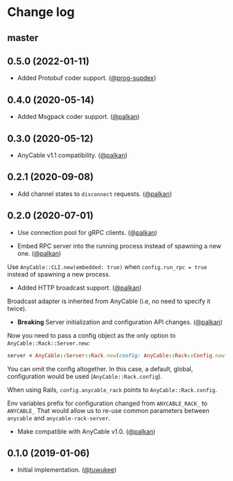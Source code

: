 # Change log

## master

## 0.5.0 (2022-01-11)

- Added Protobuf coder support. ([@prog-supdex][])

## 0.4.0 (2020-05-14)

- Added Msgpack coder support. ([@palkan][])

## 0.3.0 (2020-05-12)

- AnyCable v1.1 compatibility. ([@palkan][])

## 0.2.1 (2020-09-08)

- Add channel states to `disconnect` requests. ([@palkan][])

## 0.2.0 (2020-07-01)

- Use connection pool for gRPC clients. ([@palkan][])

- Embed RPC server into the running process instead of spawning a new one. ([@palkan][])

Use `AnyCable::CLI.new(embedded: true)` when `config.run_rpc = true` instead of spawning a new process.

- Added HTTP broadcast support. ([@palkan])

Broadcast adapter is inherited from AnyCable (i.e, no need to specify it twice).

- **Breaking** Server initialization and configuration API changes. ([@palkan][])

Now you need to pass a config object as the only option to `AnyCable::Rack::Server.new`:

```ruby
server = AnyCable::Server::Rack.new(config: AnyCable::Rack::Config.new(**params))
```

You can omit the config altogether. In this case, a default, global, configuration would be used (`AnyCable::Rack.config`).

When using Rails, `config.anycable_rack` points to `AnyCable::Rack.config`.

Env variables prefix for configuration changed from `ANYCABLE_RACK_` to `ANYCABLE_`
That would allow us to re-use common parameters between `anycable` and `anycable-rack-server`.

- Make compatible with AnyCable v1.0. ([@palkan][])

## 0.1.0 (2019-01-06)

- Initial implementation. ([@tuwukee][])

[@palkan]: https://github.com/palkan
[@tuwukee]: https://github.com/tuwukee
[@prog-supdex]: https://github.com/prog-supdex
